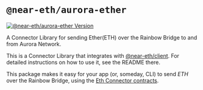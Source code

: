 `@near-eth/aurora-ether`
========================
<a href="https://www.npmjs.com/package/@near-eth/aurora-ether"><img alt="@near-eth/aurora-ether Version" src="https://img.shields.io/npm/v/@near-eth/aurora-ether"></a>

A Connector Library for sending Ether(ETH) over the Rainbow Bridge to and from Aurora Network.

This is a Connector Library that integrates with [@near-eth/client]. For detailed instructions on how to use it, see the README there.

This package makes it easy for your app (or, someday, CLI) to send *ETH* over the Rainbow Bridge, using the [Eth Connector contracts](https://github.com/aurora-is-near/eth-connector/).

  [@near-eth/client]: https://www.npmjs.com/package/@near-eth/client
